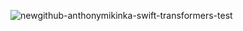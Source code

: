 
![newgithub-anthonymikinka-swift-transformers-test](https://github.com/antmikinka/swift-transformers-test/assets/67480807/05282faf-88f7-450b-a10b-0d87a261e894)
